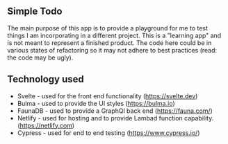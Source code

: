 ## Simple Todo
The main purpose of this app is to provide a playground for me to test things I am incorporating in a different project. This is a "learning app" and is not meant to represent a finished product. The code here could be in various states of refactoring so it may not adhere to best practices (read: the code may be ugly). 
  

## Technology used
  * Svelte  - used for the front end functionality (https://svelte.dev)
  * Bulma   - used to provide the UI styles (https://bulma.io)
  * FaunaDB - used to provide a GraphQl back end (https://fauna.com/)
  * Netlify - used for hosting and to provide Lambad function capability. (https://netlify.com)
  * Cypress - used for end to end testing (https://www.cypress.io/)

 
